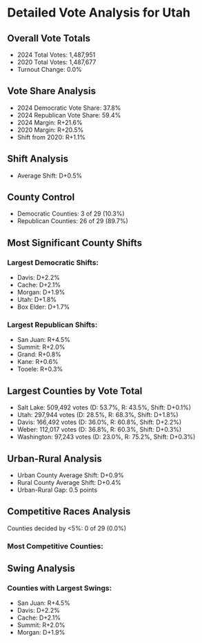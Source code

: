 # Detailed Vote Analysis for Utah

## Overall Vote Totals

* 2024 Total Votes: 1,487,951
* 2020 Total Votes: 1,487,677
* Turnout Change: 0.0%

## Vote Share Analysis

* 2024 Democratic Vote Share: 37.8%
* 2024 Republican Vote Share: 59.4%
* 2024 Margin: R+21.6%
* 2020 Margin: R+20.5%
* Shift from 2020: R+1.1%

## Shift Analysis

* Average Shift: D+0.5%

## County Control

* Democratic Counties: 3 of 29 (10.3%)
* Republican Counties: 26 of 29 (89.7%)

## Most Significant County Shifts

### Largest Democratic Shifts:
* Davis: D+2.2%
* Cache: D+2.1%
* Morgan: D+1.9%
* Utah: D+1.8%
* Box Elder: D+1.7%

### Largest Republican Shifts:
* San Juan: R+4.5%
* Summit: R+2.0%
* Grand: R+0.8%
* Kane: R+0.6%
* Tooele: R+0.3%

## Largest Counties by Vote Total

* Salt Lake: 509,492 votes (D: 53.7%, R: 43.5%, Shift: D+0.1%)
* Utah: 297,944 votes (D: 28.5%, R: 68.3%, Shift: D+1.8%)
* Davis: 166,492 votes (D: 36.0%, R: 60.8%, Shift: D+2.2%)
* Weber: 112,017 votes (D: 36.8%, R: 60.3%, Shift: D+0.3%)
* Washington: 97,243 votes (D: 23.0%, R: 75.2%, Shift: D+0.3%)

## Urban-Rural Analysis

* Urban County Average Shift: D+0.9%
* Rural County Average Shift: D+0.4%
* Urban-Rural Gap: 0.5 points

## Competitive Races Analysis

Counties decided by <5%: 0 of 29 (0.0%)

### Most Competitive Counties:

## Swing Analysis

### Counties with Largest Swings:
* San Juan: R+4.5%
* Davis: D+2.2%
* Cache: D+2.1%
* Summit: R+2.0%
* Morgan: D+1.9%
